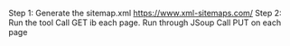 
Step 1: Generate the sitemap.xml https://www.xml-sitemaps.com/
Step 2: Run the tool
    Call GET ib each page. 
    Run through JSoup
    Call PUT on each page
